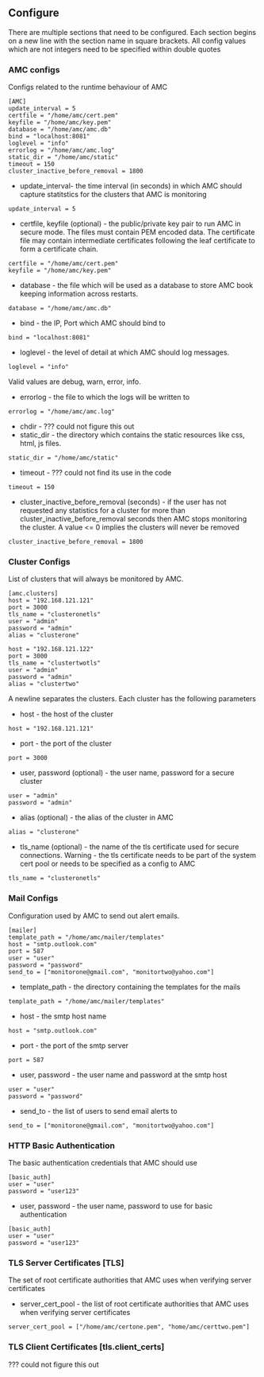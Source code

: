 

## Configure
There are multiple sections that need to be configured. Each section begins on a new line with the section name in square brackets. All config values which are not integers need to be specified within double quotes

### AMC configs 
Configs related to the runtime behaviour of AMC
```
[AMC]
update_interval = 5
certfile = "/home/amc/cert.pem"
keyfile = "/home/amc/key.pem"
database = "/home/amc/amc.db"
bind = "localhost:8081"
loglevel = "info"
errorlog = "/home/amc/amc.log"
static_dir = "/home/amc/static"
timeout = 150
cluster_inactive_before_removal = 1800
```


* update_interval- the time interval (in seconds) in which AMC should capture statitstics for the clusters that AMC is monitoring
```
update_interval = 5
```


* certfile, keyfile (optional)  - the public/private key pair to run AMC in secure mode. The files must contain PEM encoded data. The certificate file may contain intermediate certificates following the leaf certificate to form a certificate chain.
```
certfile = "/home/amc/cert.pem"
keyfile = "/home/amc/key.pem"
```

* database  - the file which will be used as a database to store AMC book keeping information across restarts.
```
database = "/home/amc/amc.db"
```
* bind - the IP, Port which AMC should bind to 
```
bind = "localhost:8081"
```
* loglevel  - the level of detail at which AMC should log messages.
```
loglevel = "info"
```
Valid values are debug, warn, error, info.

* errorlog - the file to which the logs will be written to
```
errorlog = "/home/amc/amc.log"
```
* chdir -  ??? could not figure this out
* static_dir  - the directory which contains the static resources like css, html, js files.
```
static_dir = "/home/amc/static"
```
* timeout  - ??? could not find its use in the code
```
timeout = 150
```
* cluster_inactive_before_removal (seconds) - if the user has not requested any statistics for a cluster for more than  cluster_inactive_before_removal seconds  then AMC stops monitoring the cluster. A value <= 0 implies the clusters will  never be removed
```
cluster_inactive_before_removal = 1800
```

### Cluster Configs 
List of clusters that will always be monitored by AMC.
```
[amc.clusters]
host = "192.168.121.121"
port = 3000
tls_name = "clusteronetls"
user = "admin"
password = "admin"
alias = "clusterone"

host = "192.168.121.122"
port = 3000
tls_name = "clustertwotls"
user = "admin"
password = "admin"
alias = "clustertwo"
```

A newline separates the clusters. Each cluster has the following parameters

* host - the host of the cluster
```
host = "192.168.121.121"
```

* port - the port of the cluster
```
port = 3000
```
* user, password (optional) - the user name, password for a secure cluster
```
user = "admin"
password = "admin"
```
* alias (optional) - the alias of the cluster in AMC
```
alias = "clusterone"
```
* tls_name (optional) - the name of the tls certificate used for secure connections.  Warning - the tls certificate needs to be part of the system cert pool or needs to be specified as a config to AMC
```
tls_name = "clusteronetls"
```

### Mail Configs
Configuration used by AMC to send out alert emails.
```
[mailer]
template_path = "/home/amc/mailer/templates"
host = "smtp.outlook.com"
port = 587
user = "user"
password = "password"
send_to = ["monitorone@gmail.com", "monitortwo@yahoo.com"]
```


* template_path - the directory containing the templates for the mails
```
template_path = "/home/amc/mailer/templates"
```

* host - the smtp host name
```
host = "smtp.outlook.com"
```

* port - the port of the smtp server
```
port = 587
```

* user, password - the user name and password at the smtp host
```
user = "user"
password = "password"
```

* send_to - the list of users to send email alerts to
```
send_to = ["monitorone@gmail.com", "monitortwo@yahoo.com"]
```

### HTTP Basic Authentication 
The basic authentication credentials that AMC should use
```
[basic_auth]
user = "user"
password = "user123"
```

* user, password - the user name, password to use for basic authentication
```
[basic_auth]
user = "user"
password = "user123"
```


### TLS Server Certificates [TLS]
The set of root certificate authorities that AMC uses when verifying server certificates

* server_cert_pool - the list of root certificate authorities that AMC uses when verifying server certificates
```
server_cert_pool = ["/home/amc/certone.pem", "home/amc/certtwo.pem"]
```

### TLS Client Certificates [tls.client_certs]
??? could not figure this out
